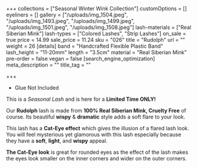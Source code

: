 +++
collections = ["Seasonal Winter Wink Collection"]
customOptions = []
eyeliners = []
gallery = ["/uploads/img_1504.jpeg", "/uploads/img_1493.jpeg", "/uploads/img_1499.jpeg", "/uploads/img_1501.jpeg", "/uploads/img_1508.jpeg"]
lash-materials = ["Real Siberian Mink"]
lash-types = ["Colored Lashes", "Strip Lashes"]
on_sale = true
price = 14.99
sale_price = 11.24
sku = "026"
title = "Rudolph"
url = ""
weight = 26
[details]
band = "Handcrafted Flexible Plastic Band"
lash_height = "11-20mm"
length = "3.5cm"
material = "Real Siberian Mink"
pre-order = false
vegan = false
[search_engine_optimization]
meta_description = ""
title_tag = ""

+++
* Glue Not Included

This is a _Seasonal Lash_ and is here for a **Limited Time ONLY!**

Our **Rudolph** lash is made from **100% Real Siberian Mink, Cruelty Free** of course. Its beautiful **wispy** & **dramatic** style adds a soft flare to your look.

This lash has a **Cat-Eye effect** which gives the illusion of a flared lash look. You will feel mysterious yet glamorous with this lash especially because they have a **soft**, **light**, and **wispy** appeal.

**The Cat-Eye look** is great for rounded eyes as the effect of the lash makes the eyes look smaller on the inner corners and wider on the outer corners.